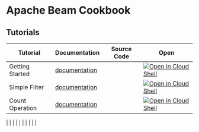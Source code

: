 # Apache Beam Cookbook



## Tutorials

| Tutorial  | Documentation |  Source Code | Open  |
|---|---|---|---|
| Getting Started  | [documentation](/docs/tutorials/getting_started.md)  |   | [![Open in Cloud Shell](https://gstatic.com/cloudssh/images/open-btn.png)](https://console.cloud.google.com/cloudshell/open?git_repo=https://github.com/arunneoz/beamcookbook&tutorial=docs/tutorials/getting_started.md)  |
| Simple Filter  | [documentation](/docs/tutorials/custom-options.md)  |   | [![Open in Cloud Shell](https://gstatic.com/cloudssh/images/open-btn.png)](https://console.cloud.google.com/cloudshell/open?git_repo=https://github.com/arunneoz/beamcookbook&page=editor&open_in_editor=tutorials/custom-options/src/main/java/com/gcp/cookbook/StarterPipeline.java&tutorial=docs/tutorials/custom-options.md)  |
| Count Operation  | [documentation](/docs/tutorials/03-elementlevelxform-count.md)  |   | [![Open in Cloud Shell](https://gstatic.com/cloudssh/images/open-btn.png)](https://console.cloud.google.com/cloudshell/open?git_repo=https://github.com/arunneoz/beamcookbook&page=editor&open_in_editor=tutorials/03-elementlevelxform-count/src/main/java/com/gcp/cookbook/CountPipeline.java&tutorial=docs/tutorials/03-elementlevelxform-count.md)  |

|   |   |   |   |
|   |   |   |   |
